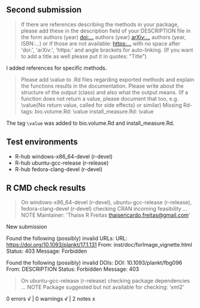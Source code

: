 ## Second submission

> If there are references describing the methods in your package, please add these in the description field of your DESCRIPTION file in the form authors (year) <doi:...> authors (year) <arXiv:...> authors (year, ISBN:...) or if those are not available: <https:...> with no space after 'doi:', 'arXiv:', 'https:' and angle brackets for auto-linking. (If you want to add a title as well please put it in quotes: "Title")

I added references for specific methods.

> Please add \value to .Rd files regarding exported methods and explain the functions results in the documentation. Please write about the structure of the output (class) and also what the output means. (If a function does not return a value, please document that too, e.g. \value{No return value, called for side effects} or similar) 
Missing Rd-tags: 
  bio.volume.Rd: \value
  install_measure.Rd: \value

The tag `\value` was added to bio.volume.Rd and install_measure.Rd.

## Test environments
- R-hub windows-x86_64-devel (r-devel)
- R-hub ubuntu-gcc-release (r-release)
- R-hub fedora-clang-devel (r-devel)

## R CMD check results
> On windows-x86_64-devel (r-devel), ubuntu-gcc-release (r-release), fedora-clang-devel (r-devel)
  checking CRAN incoming feasibility ... NOTE
  Maintainer: 'Thaise R Freitas <thaisericardo.freitas@gmail.com>'
  
  New submission
  
  Found the following (possibly) invalid URLs:
    URL: https://doi.org/10.1093/plankt/17.1.131
      From: inst/doc/forImage_vignette.html
      Status: 403
      Message: Forbidden
  
  Found the following (possibly) invalid DOIs:
    DOI: 10.1093/plankt/fbg096
      From: DESCRIPTION
      Status: Forbidden
      Message: 403

> On ubuntu-gcc-release (r-release)
  checking package dependencies ... NOTE
  Package suggested but not available for checking: ‘xml2’

0 errors √ | 0 warnings √ | 2 notes x
